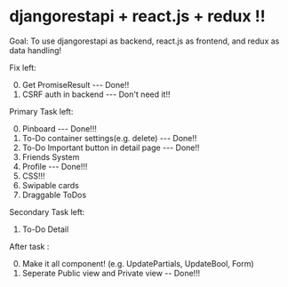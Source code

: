 # djangorestapi + react.js + redux !!

Goal: To use djangorestapi as backend, react.js as frontend, and redux as data handling!

Fix left:

0. Get PromiseResult --- Done!!
1. CSRF auth in backend --- Don't need it!!

Primary Task left:

0. Pinboard --- Done!!!
1. To-Do container settings(e.g. delete) --- Done!!
2. To-Do Important button in detail page --- Done!!
3. Friends System
4. Profile --- Done!!!
4. CSS!!!
5. Swipable cards
6. Draggable ToDos

Secondary Task left:

1. To-Do Detail

After task :

0. Make it all component! (e.g. UpdatePartials, UpdateBool, Form)
1. Seperate Public view and Private view -- Done!!!
